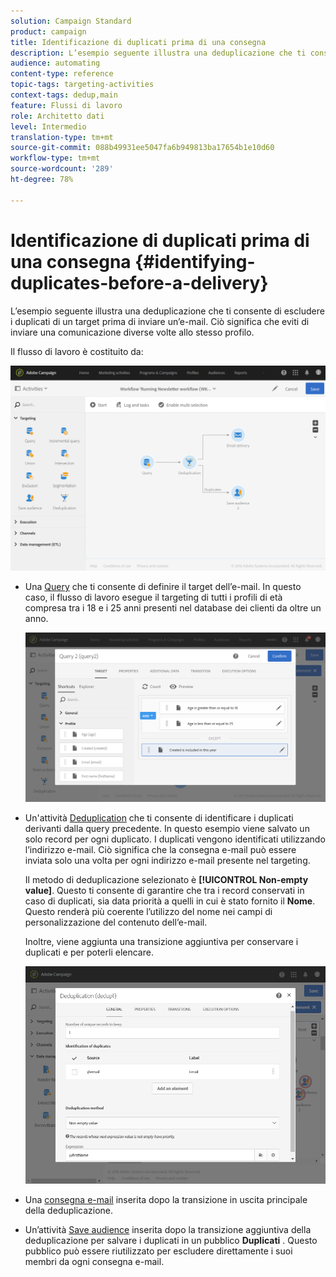 ```yaml
---
solution: Campaign Standard
product: campaign
title: Identificazione di duplicati prima di una consegna
description: L’esempio seguente illustra una deduplicazione che ti consente di escludere i duplicati di un target prima di inviare un’e-mail. Ciò significa che eviti di inviare una comunicazione diverse volte allo stesso profilo.
audience: automating
content-type: reference
topic-tags: targeting-activities
context-tags: dedup,main
feature: Flussi di lavoro
role: Architetto dati
level: Intermedio
translation-type: tm+mt
source-git-commit: 088b49931ee5047fa6b949813ba17654b1e10d60
workflow-type: tm+mt
source-wordcount: '289'
ht-degree: 78%

---
```



# Identificazione di duplicati prima di una consegna {#identifying-duplicates-before-a-delivery}

L’esempio seguente illustra una deduplicazione che ti consente di escludere i duplicati di un target prima di inviare un’e-mail. Ciò significa che eviti di inviare una comunicazione diverse volte allo stesso profilo.

Il flusso di lavoro è costituito da:

![](assets/deduplication_example_workflow.png)

* Una [Query](../../automating/using/query.md) che ti consente di definire il target dell’e-mail. In questo caso, il flusso di lavoro esegue il targeting di tutti i profili di età compresa tra i 18 e i 25 anni presenti nel database dei clienti da oltre un anno.

   ![](assets/deduplication_example_query.png)

* Un&#39;attività [Deduplication](../../automating/using/deduplication.md) che ti consente di identificare i duplicati derivanti dalla query precedente. In questo esempio viene salvato un solo record per ogni duplicato. I duplicati vengono identificati utilizzando l’indirizzo e-mail. Ciò significa che la consegna e-mail può essere inviata solo una volta per ogni indirizzo e-mail presente nel targeting.

   Il metodo di deduplicazione selezionato è **[!UICONTROL Non-empty value]**. Questo ti consente di garantire che tra i record conservati in caso di duplicati, sia data priorità a quelli in cui è stato fornito il **Nome**. Questo renderà più coerente l’utilizzo del nome nei campi di personalizzazione del contenuto dell’e-mail.

   Inoltre, viene aggiunta una transizione aggiuntiva per conservare i duplicati e per poterli elencare.

   ![](assets/deduplication_example_dedup.png)

* Una [consegna e-mail](../../automating/using/email-delivery.md) inserita dopo la transizione in uscita principale della deduplicazione.
* Un’attività [Save audience](../../automating/using/save-audience.md) inserita dopo la transizione aggiuntiva della deduplicazione per salvare i duplicati in un pubblico **Duplicati** . Questo pubblico può essere riutilizzato per escludere direttamente i suoi membri da ogni consegna e-mail.
